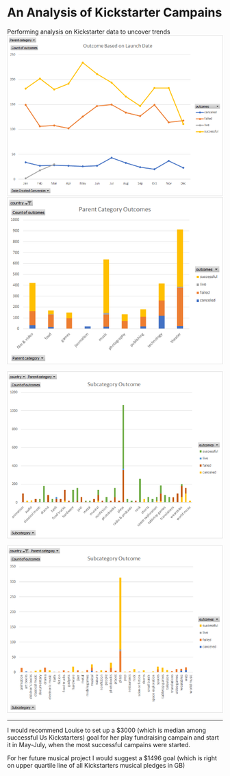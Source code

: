 # An Analysis of Kickstarter Campains
Performing analysis on Kickstarter data to uncover trends
![Outcome_Based_On_Launch_Date.png](./Outcome_Based_On_Launch_Date.png)
![Parenty_Category_Outcome.png](./Parenty_Category_Outcome.png)

![Subcategory_Outcome_All.png](./Subcategory_Outcome_ALL.png)

![Subcategory_Outcome_GB.png](./Subcategory_Outcome_GB.png)

---

I would recommend Louise to set up a $3000 (which is median among successful Us Kickstarters) goal for her play fundraising campain and start it in May-July, when the most successful campains were started. 

For her future musical project I would suggest a $1496 goal (which is right on upper quartile line of all Kickstarters musical pledges in GB)

